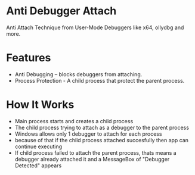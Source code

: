 # Anti Debugger Attach
Anti Attach Technique from User-Mode Debuggers like x64, ollydbg and more.

# Features
- Anti Debugging – blocks debuggers from attaching.
- Process Protection - A child process that protect the parent process.

# How It Works
- Main process starts and creates a child process
- The child process trying to attach as a debugger to the parent process
- Windows allows only 1 debugger to attach for each process
- because of that if the child process attached succesfully then app can continue executing 
- If child process failed to attach the parent process, thats means a debugger already attached it and a MessageBox of "Debugger Detected" appears

